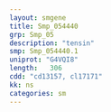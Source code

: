 ```yaml
---
layout: smgene
title: Smp_054440
grp: Smp_05
description: "tensin"
smp: Smp_054440.1
uniprot: "G4VQI8"
length:   306
cdd: "cd13157, cl17171"
kk: ns
categories: sm
---
```

